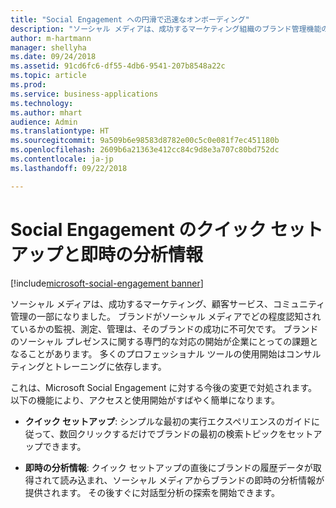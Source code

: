 ```yaml
---
title: "Social Engagement への円滑で迅速なオンボーディング"
description: "ソーシャル メディアは、成功するマーケティング組織のブランド管理機能の一部になりました。"
author: m-hartmann
manager: shellyha
ms.date: 09/24/2018
ms.assetid: 91cd6fc6-df55-4db6-9541-207b8548a22c
ms.topic: article
ms.prod: 
ms.service: business-applications
ms.technology: 
ms.author: mhart
audience: Admin
ms.translationtype: HT
ms.sourcegitcommit: 9a509b6e98583d8782e00c5c0e081f7ec451180b
ms.openlocfilehash: 2609b6a21363e412cc84c9d8e3a707c80bd752dc
ms.contentlocale: ja-jp
ms.lasthandoff: 09/22/2018

---
```

#  <a name="quick-setup-and-instant-insights-in-social-engagement"></a>Social Engagement のクイック セットアップと即時の分析情報

[!include[microsoft-social-engagement banner](../includes/microsoft-social-engagement.md)]



ソーシャル メディアは、成功するマーケティング、顧客サービス、コミュニティ管理の一部になりました。 ブランドがソーシャル メディアでどの程度認知されているかの監視、測定、管理は、そのブランドの成功に不可欠です。 ブランドのソーシャル プレゼンスに関する専門的な対応の開始が企業にとっての課題となることがあります。 多くのプロフェッショナル ツールの使用開始はコンサルティングとトレーニングに依存します。

これは、Microsoft Social Engagement に対する今後の変更で対処されます。 以下の機能により、アクセスと使用開始がすばやく簡単になります。

-   **クイック セットアップ**: シンプルな最初の実行エクスペリエンスのガイドに従って、数回クリックするだけでブランドの最初の検索トピックをセットアップできます。

-   **即時の分析情報**: クイック セットアップの直後にブランドの履歴データが取得されて読み込まれ、ソーシャル メディアからブランドの即時の分析情報が提供されます。 その後すぐに対話型分析の探索を開始できます。

<!-- Picture 3 -->


